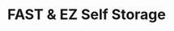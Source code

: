 ---
title: "FAST & EZ Self Storage"
url: /chandler/fast-and-ez-self-storage/
shop: storage rental
---